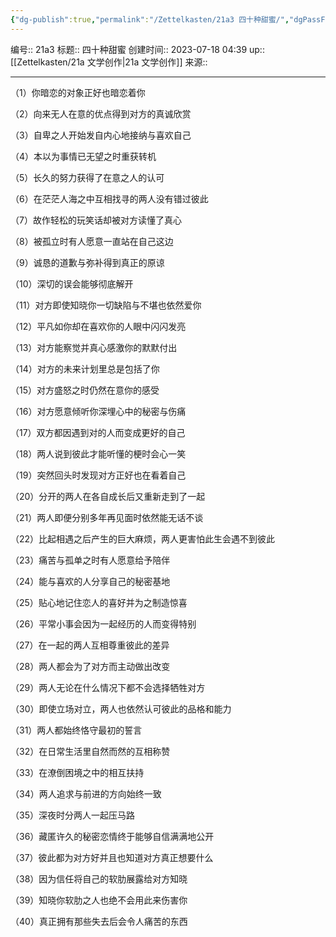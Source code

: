 ```yaml
---
{"dg-publish":true,"permalink":"/Zettelkasten/21a3 四十种甜蜜/","dgPassFrontmatter":true}
---
```


编号:: 21a3
标题:: 四十种甜蜜
创建时间:: 2023-07-18 04:39
up:: [[Zettelkasten/21a 文学创作\|21a 文学创作]]
来源:: 

---
（1）你暗恋的对象正好也暗恋着你

（2）向来无人在意的优点得到对方的真诚欣赏

（3）自卑之人开始发自内心地接纳与喜欢自己

（4）本以为事情已无望之时重获转机

（5）长久的努力获得了在意之人的认可

（6）在茫茫人海之中互相找寻的两人没有错过彼此

（7）故作轻松的玩笑话却被对方读懂了真心

（8）被孤立时有人愿意一直站在自己这边

（9）诚恳的道歉与弥补得到真正的原谅

（10）深切的误会能够彻底解开

（11）对方即使知晓你一切缺陷与不堪也依然爱你

（12）平凡如你却在喜欢你的人眼中闪闪发亮

（13）对方能察觉并真心感激你的默默付出

（14）对方的未来计划里总是包括了你

（15）对方盛怒之时仍然在意你的感受

（16）对方愿意倾听你深埋心中的秘密与伤痛

（17）双方都因遇到对的人而变成更好的自己

（18）两人说到彼此才能听懂的梗时会心一笑

（19）突然回头时发现对方正好也在看着自己

（20）分开的两人在各自成长后又重新走到了一起

（21）两人即便分别多年再见面时依然能无话不谈

（22）比起相遇之后产生的巨大麻烦，两人更害怕此生会遇不到彼此

（23）痛苦与孤单之时有人愿意给予陪伴

（24）能与喜欢的人分享自己的秘密基地

（25）贴心地记住恋人的喜好并为之制造惊喜

（26）平常小事会因为一起经历的人而变得特别

（27）在一起的两人互相尊重彼此的差异

（28）两人都会为了对方而主动做出改变

（29）两人无论在什么情况下都不会选择牺牲对方

（30）即使立场对立，两人也依然认可彼此的品格和能力

（31）两人都始终恪守最初的誓言

（32）在日常生活里自然而然的互相称赞

（33）在潦倒困境之中的相互扶持

（34）两人追求与前进的方向始终一致

（35）深夜时分两人一起压马路

（36）藏匿许久的秘密恋情终于能够自信满满地公开

（37）彼此都为对方好并且也知道对方真正想要什么

（38）因为信任将自己的软肋展露给对方知晓

（39）知晓你软肋之人也绝不会用此来伤害你

（40）真正拥有那些失去后会令人痛苦的东西